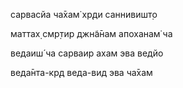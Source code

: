 сарвасйа ча̄хам̇ хр̣ди саннивишт̣о

маттах̣ смр̣тир джн̃а̄нам апоханам̇ ча

ведаиш́ ча сарваир ахам эва ведйо

веда̄нта-кр̣д веда-вид эва ча̄хам